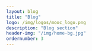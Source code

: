 ```yaml
---
layout: blog
title: "Blog"
logo: /img/logos/mooc_logo.png
description: "Blog section"
header-img: "/img/home-bg.jpg"
ordernumber: 3
---
```



